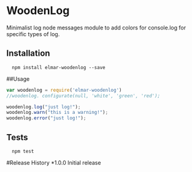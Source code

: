 WoodenLog
=========

Minimalist log node messages module to add colors for console.log for specific types of log.

## Installation

```shell
  npm install elmar-woodenlog --save
```

##Usage

```js
var woodenlog = require('elmar-woodenlog')
//woodenlog. configurate(null, 'white', 'green', 'red');

woodenlog.log("just log!");
woodenlog.warn("this is a warning!");
woodenlog.error("just log!");
```

## Tests

```shell
  npm test
```

#Release History
*1.0.0 Initial release
